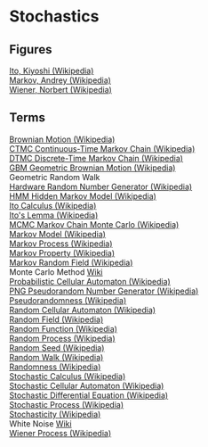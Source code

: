 # Stochastics

## Figures

[Ito, Kiyoshi (Wikipedia)](https://en.wikipedia.org/wiki/Kiyosi_Itô)<br>
[Markov, Andrey (Wikipedia)](https://en.wikipedia.org/wiki/Andrey_Markov)<br>
[Wiener, Norbert (Wikipedia)](https://en.wikipedia.org/wiki/Norbert_Wiener)<br>

## Terms

[Brownian Motion (Wikipedia)](https://en.wikipedia.org/wiki/Brownian_motion)<br>
[CTMC Continuous-Time Markov Chain (Wikipedia)](https://en.wikipedia.org/wiki/Continuous-time_Markov_chain)<br>
[DTMC Discrete-Time Markov Chain (Wikipedia)](https://en.wikipedia.org/wiki/Discrete-time_Markov_chain)<br>
[GBM Geometric Brownian Motion (Wikipedia)](https://en.wikipedia.org/wiki/Geometric_Brownian_motion)<br>
Geometric Random Walk<br>
[Hardware Random Number Generator (Wikipedia)](https://en.wikipedia.org/wiki/Hardware_random_number_generator)<br>
[HMM Hidden Markov Model (Wikipedia)](https://en.wikipedia.org/wiki/Hidden_Markov_model)<br>
[Ito Calculus (Wikipedia)](https://en.wikipedia.org/wiki/Itô_calculus)<br>
[Ito's Lemma (Wikipedia)](https://en.wikipedia.org/wiki/Itô%27s_lemma)<br>
[MCMC Markov Chain Monte Carlo (Wikipedia)](https://en.wikipedia.org/wiki/Markov_chain_Monte_Carlo)<br>
[Markov Model (Wikipedia)](https://en.wikipedia.org/wiki/Markov_model)<br>
[Markov Process (Wikipedia)](https://en.wikipedia.org/wiki/Markov_chain)<br>
[Markov Property (Wikipedia)](https://en.wikipedia.org/wiki/Markov_property)<br>
[Markov Random Field (Wikipedia)](https://en.wikipedia.org/wiki/Stochastic_cellular_automaton)<br>
Monte Carlo Method [Wiki](https://en.wikipedia.org/wiki/Monte_Carlo_method)<br>
[Probabilistic Cellular Automaton (Wikipedia)](https://en.wikipedia.org/wiki/Stochastic_cellular_automaton)<br>
[PNG Pseudorandom Number Generator (Wikipedia)](https://en.wikipedia.org/wiki/Pseudorandom_number_generator)<br>
[Pseudorandomness (Wikipedia)](https://en.wikipedia.org/wiki/Pseudorandomness)<br>
[Random Cellular Automaton (Wikipedia)](https://en.wikipedia.org/wiki/Stochastic_cellular_automaton)<br>
[Random Field (Wikipedia)](https://en.wikipedia.org/wiki/Random_field)<br>
[Random Function (Wikipedia)](https://en.wikipedia.org/wiki/Stochastic_process)<br>
[Random Process (Wikipedia)](https://en.wikipedia.org/wiki/Stochastic_process)<br>
[Random Seed (Wikipedia)](https://en.wikipedia.org/wiki/Random_seed)<br>
[Random Walk (Wikipedia)](https://en.wikipedia.org/wiki/Random_walk)<br>
[Randomness (Wikipedia)](https://en.wikipedia.org/wiki/Randomness)<br>
[Stochastic Calculus (Wikipedia)](https://en.wikipedia.org/wiki/Stochastic_calculus)<br>
[Stochastic Cellular Automaton (Wikipedia)](https://en.wikipedia.org/wiki/Stochastic_cellular_automaton)<br>
[Stochastic Differential Equation (Wikipedia)](https://en.wikipedia.org/wiki/Stochastic_differential_equation)<br>
[Stochastic Process (Wikipedia)](https://en.wikipedia.org/wiki/Stochastic_process)<br>
[Stochasticity (Wikipedia)](https://en.wikipedia.org/wiki/Stochastic)<br>
White Noise [Wiki](https://en.wikipedia.org/wiki/White_noise)<br>
[Wiener Process (Wikipedia)](https://en.wikipedia.org/wiki/Wiener_process)<br>
